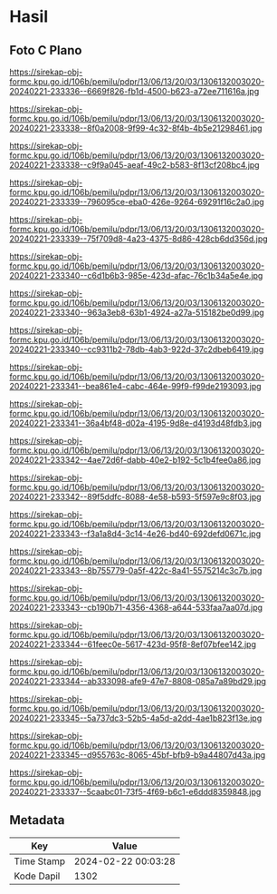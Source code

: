 # Hasil

## Foto C Plano

https://sirekap-obj-formc.kpu.go.id/106b/pemilu/pdpr/13/06/13/20/03/1306132003020-20240221-233336--6669f826-fb1d-4500-b623-a72ee711616a.jpg

https://sirekap-obj-formc.kpu.go.id/106b/pemilu/pdpr/13/06/13/20/03/1306132003020-20240221-233338--8f0a2008-9f99-4c32-8f4b-4b5e21298461.jpg

https://sirekap-obj-formc.kpu.go.id/106b/pemilu/pdpr/13/06/13/20/03/1306132003020-20240221-233338--c9f9a045-aeaf-49c2-b583-8f13cf208bc4.jpg

https://sirekap-obj-formc.kpu.go.id/106b/pemilu/pdpr/13/06/13/20/03/1306132003020-20240221-233339--796095ce-eba0-426e-9264-69291f16c2a0.jpg

https://sirekap-obj-formc.kpu.go.id/106b/pemilu/pdpr/13/06/13/20/03/1306132003020-20240221-233339--75f709d8-4a23-4375-8d86-428cb6dd356d.jpg

https://sirekap-obj-formc.kpu.go.id/106b/pemilu/pdpr/13/06/13/20/03/1306132003020-20240221-233340--c6d1b6b3-985e-423d-afac-76c1b34a5e4e.jpg

https://sirekap-obj-formc.kpu.go.id/106b/pemilu/pdpr/13/06/13/20/03/1306132003020-20240221-233340--963a3eb8-63b1-4924-a27a-515182be0d99.jpg

https://sirekap-obj-formc.kpu.go.id/106b/pemilu/pdpr/13/06/13/20/03/1306132003020-20240221-233340--cc9311b2-78db-4ab3-922d-37c2dbeb6419.jpg

https://sirekap-obj-formc.kpu.go.id/106b/pemilu/pdpr/13/06/13/20/03/1306132003020-20240221-233341--bea861e4-cabc-464e-99f9-f99de2193093.jpg

https://sirekap-obj-formc.kpu.go.id/106b/pemilu/pdpr/13/06/13/20/03/1306132003020-20240221-233341--36a4bf48-d02a-4195-9d8e-d4193d48fdb3.jpg

https://sirekap-obj-formc.kpu.go.id/106b/pemilu/pdpr/13/06/13/20/03/1306132003020-20240221-233342--4ae72d6f-dabb-40e2-b192-5c1b4fee0a86.jpg

https://sirekap-obj-formc.kpu.go.id/106b/pemilu/pdpr/13/06/13/20/03/1306132003020-20240221-233342--89f5ddfc-8088-4e58-b593-5f597e9c8f03.jpg

https://sirekap-obj-formc.kpu.go.id/106b/pemilu/pdpr/13/06/13/20/03/1306132003020-20240221-233343--f3a1a8d4-3c14-4e26-bd40-692defd0671c.jpg

https://sirekap-obj-formc.kpu.go.id/106b/pemilu/pdpr/13/06/13/20/03/1306132003020-20240221-233343--8b755779-0a5f-422c-8a41-5575214c3c7b.jpg

https://sirekap-obj-formc.kpu.go.id/106b/pemilu/pdpr/13/06/13/20/03/1306132003020-20240221-233343--cb190b71-4356-4368-a644-533faa7aa07d.jpg

https://sirekap-obj-formc.kpu.go.id/106b/pemilu/pdpr/13/06/13/20/03/1306132003020-20240221-233344--61feec0e-5617-423d-95f8-8ef07bfee142.jpg

https://sirekap-obj-formc.kpu.go.id/106b/pemilu/pdpr/13/06/13/20/03/1306132003020-20240221-233344--ab333098-afe9-47e7-8808-085a7a89bd29.jpg

https://sirekap-obj-formc.kpu.go.id/106b/pemilu/pdpr/13/06/13/20/03/1306132003020-20240221-233345--5a737dc3-52b5-4a5d-a2dd-4ae1b823f13e.jpg

https://sirekap-obj-formc.kpu.go.id/106b/pemilu/pdpr/13/06/13/20/03/1306132003020-20240221-233345--d955763c-8065-45bf-bfb9-b9a44807d43a.jpg

https://sirekap-obj-formc.kpu.go.id/106b/pemilu/pdpr/13/06/13/20/03/1306132003020-20240221-233337--5caabc01-73f5-4f69-b6c1-e6ddd8359848.jpg


## Metadata

| Key        | Value               |
| ---------- | ------------------- |
| Time Stamp | 2024-02-22 00:03:28 |
| Kode Dapil | 1302                |



